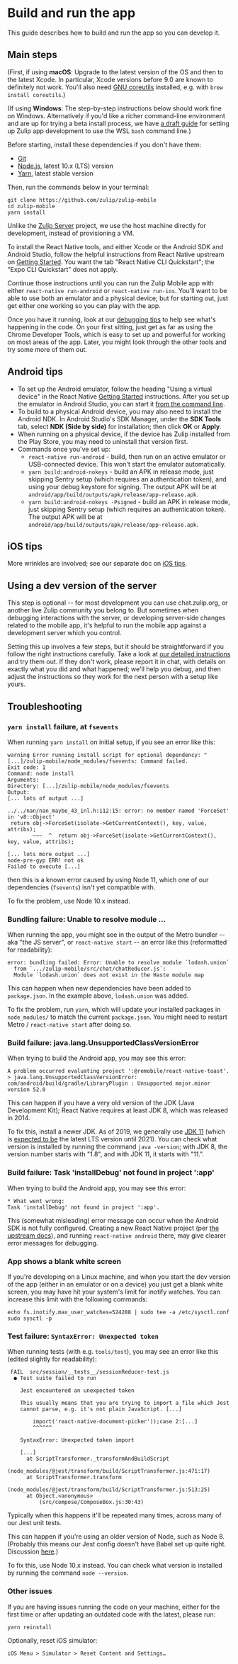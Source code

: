 # Build and run the app

This guide describes how to build and run the app so you can develop it.

## Main steps

(First, if using **macOS**: Upgrade to the latest version of the OS and then to
the latest Xcode.  In particular, Xcode versions before 9.0 are known to
definitely not work.  You'll also need [GNU coreutils][] installed, e.g.
with `brew install coreutils`.)

[GNU coreutils]: https://www.gnu.org/software/coreutils/

(If using **Windows**: The step-by-step instructions below should work
fine on Windows.  Alternatively if you'd like a richer command-line
environment and are up for trying a beta install process, we have
[a draft guide](windows.md) for setting up Zulip app development to
use the WSL `bash` command line.)

Before starting, install these dependencies if you don't have them:
* [Git](https://git-scm.com/)
* [Node.js](https://nodejs.org/en/download/package-manager/),
  latest 10.x (LTS) version
* [Yarn](https://yarnpkg.com/en/docs/install), latest stable version

Then, run the commands below in your terminal:
```
git clone https://github.com/zulip/zulip-mobile
cd zulip-mobile
yarn install
```

Unlike the [Zulip Server](https://github.com/zulip/zulip) project, we use
the host machine directly for development, instead of provisioning a VM.

To install the React Native tools, and either Xcode or the Android SDK
and Android Studio, follow the helpful instructions from React
Native upstream on
[Getting Started](https://facebook.github.io/react-native/docs/getting-started.html).
You want the tab "React Native CLI Quickstart"; the "Expo CLI Quickstart" does
not apply.

Continue those instructions until you can run the Zulip Mobile app
with either `react-native run-android` or `react-native run-ios`.
You'll want to be able to use both an emulator and a physical device; but
for starting out, just get either one working so you can play with the app.

Once you have it running, look at our [debugging tips](debugging.md)
to help see what's happening in the code.  On your first sitting, just
get as far as using the Chrome Developer Tools, which is easy to set
up and powerful for working on most areas of the app.  Later, you
might look through the other tools and try some more of them out.

## Android tips

* To set up the Android emulator, follow the heading "Using a virtual device" in
  the React Native [Getting Started][rn-getting-started] instructions. After you
  set up the emulator in Android Studio, you can start it [from the command
  line][android-emu-cmd-line].
* To build to a physical Android device, you may also need to install the
  Android NDK. In Android Studio's SDK Manager, under the **SDK Tools** tab,
  select **NDK (Side by side)** for installation; then click **OK** or
  **Apply**.
* When running on a physical device, if the device has Zulip installed
  from the Play Store, you may need to uninstall that version first.
* Commands once you've set up:
  * `react-native run-android` - build, then run on an active emulator
    or USB-connected device.  This won't start the emulator automatically.
  * `yarn build:android-nokeys` - build an APK in release mode, just
    skipping Sentry setup (which requires an authentication token), and
    using your debug keystore for signing.  The output APK will be at
    `android/app/build/outputs/apk/release/app-release.apk`.
  * `yarn build:android-nokeys -Psigned` - build an APK in release
    mode, just skipping Sentry setup (which requires an authentication
    token).  The output APK will be at
    `android/app/build/outputs/apk/release/app-release.apk`.

[rn-getting-started]: https://facebook.github.io/react-native/docs/getting-started.html
[android-emu-cmd-line]: https://developer.android.com/studio/run/emulator-commandline.html

## iOS tips

More wrinkles are involved; see our separate doc on [iOS tips](ios-tips.md).

## Using a dev version of the server

This step is optional -- for most development you can use chat.zulip.org, or
another live Zulip community you belong to.  But sometimes when debugging
interactions with the server, or developing server-side changes related to
the mobile app, it's helpful to run the mobile app against a development
server which you control.

Setting this up involves a few steps, but it should be straightforward if
you follow the right instructions carefully.  Take a look at [our detailed
instructions](dev-server.md) and try them out.  If they don't work, please
report it in chat, with details on exactly what you did and what happened;
we'll help you debug, and then adjust the instructions so they work for the
next person with a setup like yours.


## Troubleshooting

### `yarn install` failure, at `fsevents`

When running `yarn install` on initial setup, if you see an error like
this:
```
warning Error running install script for optional dependency: "[...]/zulip-mobile/node_modules/fsevents: Command failed.
Exit code: 1
Command: node install
Arguments:
Directory: [...]/zulip-mobile/node_modules/fsevents
Output:
[... lots of output ...]

../../nan/nan_maybe_43_inl.h:112:15: error: no member named 'ForceSet' in 'v8::Object'
 return obj->ForceSet(isolate->GetCurrentContext(), key, value, attribs);
        ~~~  ^  return obj->ForceSet(isolate->GetCurrentContext(), key, value, attribs);

[... lots more output ...]
node-pre-gyp ERR! not ok
Failed to execute [...]
```
then this is a known error caused by using Node 11, which one of our
dependencies (`fsevents`) isn't yet compatible with.

To fix the problem, use Node 10.x instead.


### Bundling failure: Unable to resolve module ...

When running the app, you might see in the output of the Metro bundler
-- aka "the JS server", or `react-native start` -- an error like this
(reformatted for readability):

```
error: bundling failed: Error: Unable to resolve module `lodash.union`
  from `.../zulip-mobile/src/chat/chatReducer.js`:
  Module `lodash.union` does not exist in the Haste module map
```

This can happen when new dependencies have been added to
`package.json`.  In the example above, `lodash.union` was added.

To fix the problem, run `yarn`, which will update your installed
packages in `node_modules/` to match the current `package.json`.  You
might need to restart Metro / `react-native start` after doing so.


### Build failure: java.lang.UnsupportedClassVersionError

When trying to build the Android app, you may see this error:

```
A problem occurred evaluating project ':@remobile/react-native-toast'.
> java.lang.UnsupportedClassVersionError: com/android/build/gradle/LibraryPlugin : Unsupported major.minor version 52.0
```

This can happen if you have a very old version of the JDK (Java Development
Kit); React Native requires at least JDK 8, which was released in 2014.

To fix this, install a newer JDK.  As of 2019, we generally use [JDK
11][openjdk-11-dl] (which is [expected to be][jdk-lts-roadmap] the
latest LTS version until 2021).  You can check what version is
installed by running the command `java -version`; with JDK 8, the
version number starts with "1.8", and with JDK 11, it starts with
"11.".

[openjdk-11-dl]: https://adoptopenjdk.net/?variant=openjdk11
[jdk-lts-roadmap]: https://adoptopenjdk.net/support.html#roadmap


### Build failure: Task 'installDebug' not found in project ':app'

When trying to build the Android app, you may see this error:

```
* What went wrong:
Task 'installDebug' not found in project ':app'.
```

This (somewhat misleading) error message can occur when the Android
SDK is not fully configured.  Creating a new React Native project (per
[the upstream docs][rn-installation]), and running `react-native
android` there, may give clearer error messages for debugging.

[rn-installation]: https://facebook.github.io/react-native/docs/getting-started.html


### App shows a blank white screen

If you're developing on a Linux machine, and when you start the dev version of
the app (either in an emulator or on a device) you just get a blank white
screen, you may have hit your system's limit for inotify watches.  You can
increase this limit with the following commands:
```
echo fs.inotify.max_user_watches=524288 | sudo tee -a /etc/sysctl.conf
sudo sysctl -p
```


### Test failure: `SyntaxError: Unexpected token`

When running tests (with e.g. `tools/test`), you may see an error like
this (edited slightly for readability):

```
 FAIL  src/session/__tests__/sessionReducer-test.js
  ● Test suite failed to run

    Jest encountered an unexpected token

    This usually means that you are trying to import a file which Jest
    cannot parse, e.g. it's not plain JavaScript. [...]

        import('react-native-document-picker'));case 2:[...]
        ^^^^^^

    SyntaxError: Unexpected token import

    [...]
      at ScriptTransformer._transformAndBuildScript
          (node_modules/@jest/transform/build/ScriptTransformer.js:471:17)
      at ScriptTransformer.transform
          (node_modules/@jest/transform/build/ScriptTransformer.js:513:25)
      at Object.<anonymous>
          (src/compose/ComposeBox.js:30:43)
```

Typically when this happens it'll be repeated many times, across many
of our Jest unit tests.

This can happen if you're using an older version of Node, such as
Node 8.  (Probably this means our Jest config doesn't have Babel set up
quite right.  Discussion [here][jest-babel-discussion].)

To fix this, use Node 10.x instead.  You can check what version is
installed by running the command `node --version`.

[jest-babel-discussion]: https://github.com/zulip/zulip-mobile/pull/3619#issuecomment-533349362


### Other issues

If you are having issues running the code on your machine, either for the first time or after updating an outdated code with the latest, please run:

```
yarn reinstall
```

Optionally, reset iOS simulator:

```
iOS Menu > Simulator > Reset Content and Settings…
```
